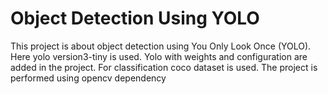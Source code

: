 # Object Detection Using YOLO

This project is about object detection using You Only Look Once (YOLO). Here yolo version3-tiny is used. Yolo with weights and configuration are added
in the project. For classification coco dataset is used. The project is performed using opencv dependency
